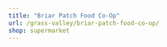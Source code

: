 ```yaml
---
title: "Briar Patch Food Co-Op"
url: /grass-valley/briar-patch-food-co-op/
shop: supermarket
---
```

